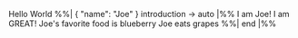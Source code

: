 Hello World
%%| { "name": "Joe" } introduction -> auto |%%
I am Joe!
I am GREAT!
Joe's favorite food is blueberry
Joe eats grapes
%%| end |%%
